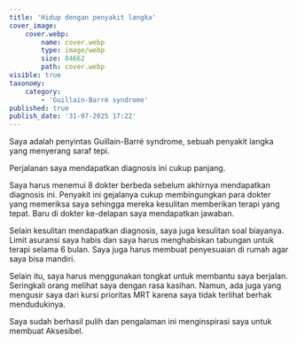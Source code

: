 ```yaml
---
title: 'Hidup dengan penyakit langka'
cover_image:
    cover.webp:
        name: cover.webp
        type: image/webp
        size: 84662
        path: cover.webp
visible: true
taxonomy:
    category:
        - 'Guillain-Barré syndrome'
published: true
publish_date: '31-07-2025 17:22'
---
```


Saya adalah penyintas Guillain-Barré syndrome, sebuah penyakit langka yang menyerang saraf tepi.

Perjalanan saya mendapatkan diagnosis ini cukup panjang.

Saya harus menemui 8 dokter berbeda sebelum akhirnya mendapatkan diagnosis ini. Penyakit ini gejalanya cukup membingungkan para dokter yang memeriksa saya sehingga mereka kesulitan memberikan terapi yang tepat. Baru di dokter ke-delapan saya mendapatkan jawaban.

Selain kesulitan mendapatkan diagnosis, saya juga kesulitan soal biayanya. Limit asuransi saya habis dan saya harus menghabiskan tabungan untuk terapi selama 6 bulan. Saya juga harus membuat penyesuaian di rumah agar saya bisa mandiri.

Selain itu, saya harus menggunakan tongkat untuk membantu saya berjalan. Seringkali orang melihat saya dengan rasa kasihan. Namun, ada juga yang mengusir saya dari kursi prioritas MRT karena saya tidak terlihat berhak mendudukinya.

Saya sudah berhasil pulih dan pengalaman ini menginspirasi saya untuk membuat Aksesibel.